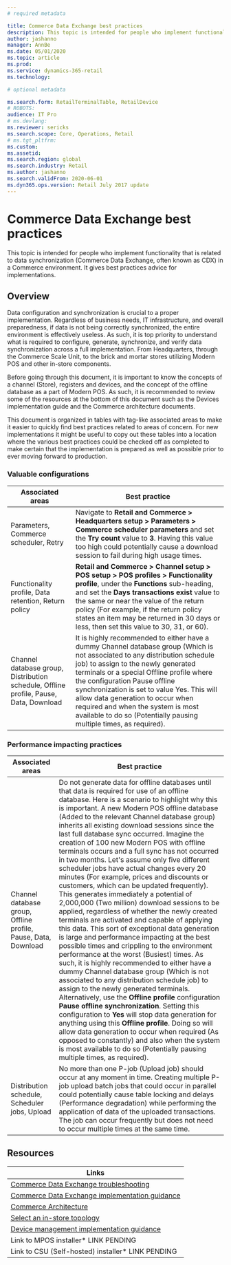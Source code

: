 ```yaml
---
# required metadata

title: Commerce Data Exchange best practices
description: This topic is intended for people who implement functionality that is related to data synchronization (Commerce Data Exchange, often known as CDX) in a Commerce environment. It gives best practices advice for implementations.
author: jashanno
manager: AnnBe
ms.date: 05/01/2020
ms.topic: article
ms.prod: 
ms.service: dynamics-365-retail
ms.technology: 

# optional metadata

ms.search.form: RetailTerminalTable, RetailDevice
# ROBOTS: 
audience: IT Pro
# ms.devlang: 
ms.reviewer: sericks
ms.search.scope: Core, Operations, Retail
# ms.tgt_pltfrm: 
ms.custom: 
ms.assetid: 
ms.search.region: global
ms.search.industry: Retail
ms.author: jashanno
ms.search.validFrom: 2020-06-01
ms.dyn365.ops.version: Retail July 2017 update
---
```


# Commerce Data Exchange best practices
This topic is intended for people who implement functionality that is related to data synchronization (Commerce Data Exchange, often known as CDX) in a Commerce environment. It gives best practices advice for implementations.

## Overview
Data configuration and synchronization is crucial to a proper implementation.  Regardless of business needs, IT infrastructure, and overall preparedness, if data is not being correctly synchronized, the entire environment is effectively useless.  As such, it is top priority to understand what is required to configure, generate, synchronize, and verify data synchronization across a full implementation. From Headquarters, through the Commerce Scale Unit, to the brick and mortar stores utilizing Modern POS and other in-store components.

Before going through this document, it is important to know the concepts of a channel (Store), registers and devices, and the concept of the offline database as a part of Modern POS.  As such, it is recommended to review some of the resources at the bottom of this document such as the Devices implementation guide and the Commerce architecture documents.

This document is organized in tables with tag-like associated areas to make it easier to quickly find best practices related to areas of concern.  For new implementations it might be useful to copy out these tables into a location where the various best practices could be checked off as completed to make certain that the implementation is prepared as well as possible prior to ever moving forward to production.

### Valuable configurations
| Associated areas | Best practice |
|------------------|--------------------------------------------------------------------------|
| Parameters, Commerce scheduler, Retry | Navigate to **Retail and Commerce > Headquarters setup > Parameters > Commerce scheduler parameters** and set the **Try count** value to **3**.  Having this value too high could potentially cause a download session to fail during high usage times. |
| Functionality profile, Data retention, Return policy | **Retail and Commerce > Channel setup > POS setup > POS profiles > Functionality profile**, under the **Functions** sub-heading, and set the **Days transactions exist** value to the same or near the value of the return policy (For example, if the return policy states an item may be returned in 30 days or less, then set this value to 30, 31, or 60). |
| Channel database group, Distribution schedule, Offline profile, Pause, Data, Download | It is highly recommended to either have a dummy Channel database group (Which is not associated to any distribution schedule job) to assign to the newly generated terminals or a special Offline profile where the configuration Pause offline synchronization is set to value Yes. This will allow data generation to occur when required and when the system is most available to do so (Potentially pausing multiple times, as required). |

### Performance impacting practices
| Associated areas | Best practice |
|------------------|--------------------------------------------------------------------------|
| Channel database group, Offline profile, Pause, Data, Download | Do not generate data for offline databases until that data is required for use of an offline database. Here is a scenario to highlight why this is important.  A new Modern POS offline database (Added to the relevant Channel database group) inherits all existing download sessions since the last full database sync occurred.  Imagine the creation of 100 new Modern POS with offline terminals occurs and a full sync has not occurred in two months.  Let's assume only five different scheduler jobs have actual changes every 20 minutes (For example, prices and discounts or customers, which can be updated frequently). This generates immediately a potential of 2,000,000 (Two million) download sessions to be applied, regardless of whether the newly created terminals are activated and capable of applying this data. This sort of exceptional data generation is large and performance impacting at the best possible times and crippling to the environment performance at the worst (Busiest) times. As such, it is highly recommended to either have a dummy Channel database group (Which is not associated to any distribution schedule job) to assign to the newly generated terminals. Alternatively, use the **Offline profile** configuration **Pause offline synchronization**. Setting this configuration to **Yes** will stop data generation for anything using this **Offline profile**. Doing so will allow data generation to occur when required (As opposed to constantly) and also when the system is most available to do so (Potentially pausing multiple times, as required). |
| Distribution schedule, Scheduler jobs, Upload | No more than one P-job (Upload job) should occur at any moment in time. Creating multiple P-job upload batch jobs that could occur in parallel could potentially cause table locking and delays (Performance degradation) while performing the application of data of the uploaded transactions. The job can occur frequently but does not need to occur multiple times at the same time. |

## Resources
| Links |
|---------------------------------------------------|
| [Commerce Data Exchange troubleshooting](dev-itpro/CDX-Troubleshooting.md) |
| [Commerce Data Exchange implementation guidance](implementation-considerations-CDX.md) |
| [Commerce Architecture](commerce-architecture.md) |
| [Select an in-store topology](retail-in-store-topology.md) |
| [Device management implementation guidance](implementation-considerations-devices.md) |
| Link to MPOS installer* LINK PENDING |
| Link to CSU (Self-hosted) installer* LINK PENDING |

